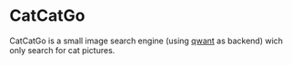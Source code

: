 # CatCatGo
CatCatGo is a small image search engine (using [qwant](https://www.qwant.com/) as backend) wich only search for cat pictures.
